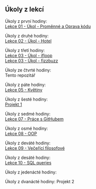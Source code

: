 ## Úkoly z lekcí
  
Úkoly z první hodiny:  
[Lekce 01 - Úkol - Proměnné a Oprava kódu](https://github.com/Emitlium/Engeto-Java-Training/tree/main/src/Lekce01)  

Úkoly z druhé hodiny:  
[Lekce 02 - Úkol - Hotel](https://github.com/Emitlium/Engeto-Java-Training/tree/main/src/Lekce02)  

Úkoly z třetí hodiny:  
[Lekce 03 - Úkol - ifloop](https://github.com/Emitlium/Engeto-Java-Training/tree/main/src/Lekce03/ifloop)  
[Lekce 03 - Úkol - fizzbuzz](https://github.com/Emitlium/Engeto-Java-Training/tree/main/src/Lekce03/fizzbuzz)

Úkoly ze čtvrté hodiny:  
Tento repozitář  

Úkoly z páte hodiny:  
[Lekce 05 - Květiny](https://github.com/Emitlium/Engeto-Java-Training/tree/main/src/Lekce05)  

Úkoly z šesté hodiny:  
[Projekt 1](https://github.com/Emitlium/Engeto-Prvni-projekt)

Úkoly z sedmé hodiny:  
[Lekce 07 - Práce s GitHubem](https://github.com/Emitlium/L7-Maven-test)  

Úkoly z osmé hodiny:  
[Lekce 08 - OOP](https://github.com/Emitlium/Engeto-Java-Training/tree/main/src/Lekce08)  

Úkoly z deváté hodiny:  
[Lekce 09 - Večeřící filosofové](https://github.com/Emitlium/Engeto-Java-Training/tree/main/src/Lekce09)

Úkoly z desáté hodiny:  
[Lekce 10 - SQL queries](https://github.com/Emitlium/Engeto-Java-Training/tree/main/src/Lekce10)

Úkoly z jedenácté hodiny:  

Úkoly z dvanácté hodiny: 
Projekt 2
